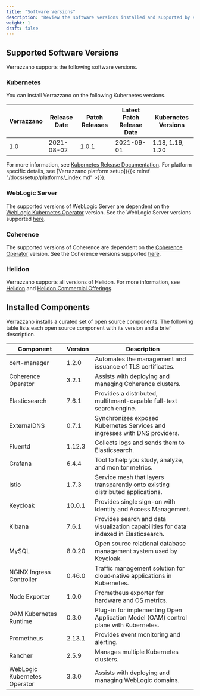 ```yaml
---
title: "Software Versions"
description: "Review the software versions installed and supported by Verrazzano"
weight: 1
draft: false
---
```



## Supported Software Versions
Verrazzano supports the following software versions.

### Kubernetes
You can install Verrazzano on the following Kubernetes versions.

| Verrazzano | Release Date | Patch Releases | Latest Patch Release Date | Kubernetes Versions
| ---        | ---          | ---            | ---                       | ---                
| 1.0        | 2021-08-02   | 1.0.1          | 2021-09-01                | 1.18, 1.19, 1.20   

For more information, see [Kubernetes Release Documentation](https://kubernetes.io/releases/).
For platform specific details, see [Verrazzano platform setup]({{< relref "/docs/setup/platforms/_index.md" >}}).

### WebLogic Server
The supported versions of WebLogic Server are dependent on the [WebLogic Kubernetes Operator](https://oracle.github.io/weblogic-kubernetes-operator/) version.
See the WebLogic Server versions supported [here](https://oracle.github.io/weblogic-kubernetes-operator/userguide/prerequisites/introduction/).


### Coherence
The supported versions of Coherence are dependent on the [Coherence Operator](https://oracle.github.io/coherence-operator/docs/latest/#/about/01_overview) version.
See the Coherence versions supported [here](https://oracle.github.io/coherence-operator/docs/latest/#/docs/installation/01_installation).

### Helidon
Verrazzano supports all versions of Helidon.  For more information, see [Helidon](https://helidon.io) and
 [Helidon Commercial Offerings](https://support.oracle.com/knowledge/Middleware/2645279_1.html).

## Installed Components
Verrazzano installs a curated set of open source components.  The following table lists each open source
component with its version and a brief description.

| Component | Version | Description |
| ---       | ---     | ---         |
| cert-manager | 1.2.0 | Automates the management and issuance of TLS certificates.
| Coherence Operator | 3.2.1 | Assists with deploying and managing Coherence clusters.
| Elasticsearch | 7.6.1 | Provides a distributed, multitenant-capable full-text search engine.
| ExternalDNS | 0.7.1 | Synchronizes exposed Kubernetes Services and ingresses with DNS providers.
| Fluentd | 1.12.3 | Collects logs and sends them to Elasticsearch.
| Grafana | 6.4.4 | Tool to help you study, analyze, and monitor metrics.
| Istio | 1.7.3 | Service mesh that layers transparently onto existing distributed applications.
| Keycloak | 10.0.1 | Provides single sign-on with Identity and Access Management.
| Kibana | 7.6.1 | Provides search and data visualization capabilities for data indexed in Elasticsearch.
| MySQL | 8.0.20 | Open source relational database management system used by Keycloak.
| NGINX Ingress Controller | 0.46.0 | Traffic management solution for cloud‑native applications in Kubernetes.
| Node Exporter | 1.0.0 | Prometheus exporter for hardware and OS metrics.
| OAM Kubernetes Runtime | 0.3.0 | Plug-in for implementing Open Application Model (OAM) control plane with Kubernetes.
| Prometheus | 2.13.1 | Provides event monitoring and alerting.
| Rancher | 2.5.9 | Manages multiple Kubernetes clusters.
| WebLogic Kubernetes Operator | 3.3.0 | Assists with deploying and managing WebLogic domains.

